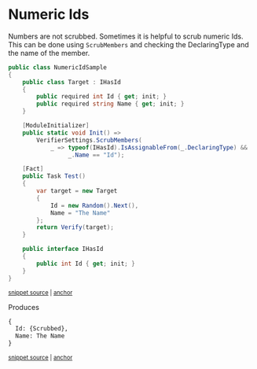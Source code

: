 <!--
GENERATED FILE - DO NOT EDIT
This file was generated by [MarkdownSnippets](https://github.com/SimonCropp/MarkdownSnippets).
Source File: /docs/mdsource/numeric-ids.source.md
To change this file edit the source file and then run MarkdownSnippets.
-->

# Numeric Ids

Numbers are not scrubbed. Sometimes it is helpful to scrub numeric Ids. This can be done using `ScrubMembers` and checking the DeclaringType and the name of the member.

<!-- snippet: NumericIdSample -->
<a id='snippet-NumericIdSample'></a>
```cs
public class NumericIdSample
{
    public class Target : IHasId
    {
        public required int Id { get; init; }
        public required string Name { get; init; }
    }

    [ModuleInitializer]
    public static void Init() =>
        VerifierSettings.ScrubMembers(
            _ => typeof(IHasId).IsAssignableFrom(_.DeclaringType) &&
                 _.Name == "Id");

    [Fact]
    public Task Test()
    {
        var target = new Target
        {
            Id = new Random().Next(),
            Name = "The Name"
        };
        return Verify(target);
    }

    public interface IHasId
    {
        public int Id { get; init; }
    }
}
```
<sup><a href='/src/Verify.Tests/Snippets/NumericIdSample.cs#L1-L34' title='Snippet source file'>snippet source</a> | <a href='#snippet-NumericIdSample' title='Start of snippet'>anchor</a></sup>
<!-- endSnippet -->

Produces

<!-- snippet: NumericIdSample.Test.verified.txt -->
<a id='snippet-NumericIdSample.Test.verified.txt'></a>
```txt
{
  Id: {Scrubbed},
  Name: The Name
}
```
<sup><a href='/src/Verify.Tests/Snippets/NumericIdSample.Test.verified.txt#L1-L4' title='Snippet source file'>snippet source</a> | <a href='#snippet-NumericIdSample.Test.verified.txt' title='Start of snippet'>anchor</a></sup>
<!-- endSnippet -->
